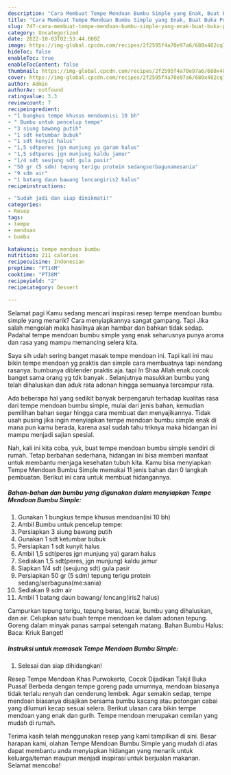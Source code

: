 ```yaml
---
description: "Cara Membuat Tempe Mendoan Bumbu Simple yang Enak, Buat Buka Puasa Bisa Manjain Lidah"
title: "Cara Membuat Tempe Mendoan Bumbu Simple yang Enak, Buat Buka Puasa Bisa Manjain Lidah"
slug: 747-cara-membuat-tempe-mendoan-bumbu-simple-yang-enak-buat-buka-puasa-bisa-manjain-lidah
category: Uncategorized
date: 2022-10-03T02:53:44.600Z
image: https://img-global.cpcdn.com/recipes/2f2595f4a70e97a6/680x482cq70/tempe-mendoan-bumbu-simple-foto-resep-utama.jpg
hideToc: false
enableToc: true
enableTocContent: false
thumbnail: https://img-global.cpcdn.com/recipes/2f2595f4a70e97a6/680x482cq70/tempe-mendoan-bumbu-simple-foto-resep-utama.jpg
cover: https://img-global.cpcdn.com/recipes/2f2595f4a70e97a6/680x482cq70/tempe-mendoan-bumbu-simple-foto-resep-utama.jpg
author: Admin
authorAv: notfound
ratingvalue: 3.3
reviewcount: 7
recipeingredient:
- "1 bungkus tempe khusus mendoanisi 10 bh"
- " Bumbu untuk pencelup tempe"
- "3 siung bawang putih"
- "1 sdt ketumbar bubuk"
- "1 sdt kunyit halus"
- "1,5 sdtperes jgn munjung ya garam halus"
- "1,5 sdtperes jgn munjung kaldu jamur"
- "1/4 sdt seujung sdt gula pasir"
- "50 gr (5 sdm) tepung terigu protein sedangserbagunamesania"
- "9 sdm air"
- "1 batang daun bawang loncangiris2 halus"
recipeinstructions:

- "Sudah jadi dan siap dinikmati!"
categories:
- Resep
tags:
- tempe
- mendoan
- bumbu

katakunci: tempe mendoan bumbu 
nutrition: 211 calories
recipecuisine: Indonesian
preptime: "PT14M"
cooktime: "PT38M"
recipeyield: "2"
recipecategory: Dessert

---
```



Selamat pagi Kamu sedang mencari inspirasi resep tempe mendoan bumbu simple yang menarik? Cara menyiapkannya sangat gampang. Tapi Jika salah mengolah maka hasilnya akan hambar dan bahkan tidak sedap. Padahal tempe mendoan bumbu simple yang enak seharusnya punya aroma dan rasa yang mampu memancing selera kita.


Saya sih udah sering banget masak tempe mendoan ini. Tapi kali ini mau bikin tempe mendoan yg praktis dan simple cara membuatnya tapi nendang rasanya. bumbunya diblender praktis aja. tapi In Shaa Allah enak.cocok banget sama orang yg tdk banyak . Selanjutnya masukkan bumbu yang telah dihaluskan dan aduk rata adonan hingga semuanya tercampur rata.

Ada beberapa hal yang sedikit banyak berpengaruh terhadap kualitas rasa dari tempe mendoan bumbu simple, mulai dari jenis bahan, kemudian pemilihan bahan segar hingga cara membuat dan menyajikannya. Tidak usah pusing jika ingin menyiapkan tempe mendoan bumbu simple enak di mana pun kamu berada, karena asal sudah tahu triknya maka hidangan ini mampu menjadi sajian spesial.


Nah, kali ini kita coba, yuk, buat tempe mendoan bumbu simple sendiri di rumah. Tetap berbahan sederhana, hidangan ini bisa memberi manfaat untuk membantu menjaga kesehatan tubuh kita. Kamu bisa menyiapkan Tempe Mendoan Bumbu Simple memakai 11 jenis bahan dan 0 langkah pembuatan. Berikut ini cara untuk membuat hidangannya.

<!--inarticleads1-->

##### Bahan-bahan dan bumbu yang digunakan dalam menyiapkan Tempe Mendoan Bumbu Simple:

1. Gunakan 1 bungkus tempe khusus mendoan(isi 10 bh)
1. Ambil  Bumbu untuk pencelup tempe:
1. Persiapkan 3 siung bawang putih
1. Gunakan 1 sdt ketumbar bubuk
1. Persiapkan 1 sdt kunyit halus
1. Ambil 1,5 sdt(peres jgn munjung ya) garam halus
1. Sediakan 1,5 sdt(peres, jgn munjung) kaldu jamur
1. Siapkan 1/4 sdt (seujung sdt) gula pasir
1. Persiapkan 50 gr (5 sdm) tepung terigu protein sedang/serbaguna(me:sania)
1. Sediakan 9 sdm air
1. Ambil 1 batang daun bawang/ loncang(iris2 halus)


Campurkan tepung terigu, tepung beras, kucai, bumbu yang dihaluskan, dan air. Celupkan satu buah tempe mendoan ke dalam adonan tepung. Goreng dalam minyak panas sampai setengah matang. Bahan Bumbu Halus: Baca: Kriuk Banget! 

<!--inarticleads2-->

##### Instruksi untuk memasak Tempe Mendoan Bumbu Simple:


1. Selesai dan siap dihidangkan!

Resep Tempe Mendoan Khas Purwokerto, Cocok Dijadikan Takjil Buka Puasa! Berbeda dengan tempe goreng pada umumnya, mendoan biasanya tidak terlalu renyah dan cenderung lembek. Agar semakin sedap, tempe mendoan biasanya disajikan bersama bumbu kacang atau potongan cabai yang dilumuri kecap sesuai selera. Berikut ulasan cara bikin tempe mendoan yang enak dan gurih. Tempe mendoan merupakan cemilan yang mudah di rumah. 

Terima kasih telah menggunakan resep yang kami tampilkan di sini. Besar harapan kami, olahan Tempe Mendoan Bumbu Simple yang mudah di atas dapat membantu anda menyiapkan hidangan yang menarik untuk keluarga/teman maupun menjadi inspirasi untuk berjualan makanan. Selamat mencoba!
